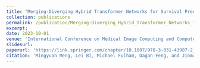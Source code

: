 ```yaml
---
title: "Merging-Diverging Hybrid Transformer Networks for Survival Prediction in Head and Neck Cancer"
collection: publications
permalink: /publication/Merging-Diverging_Hybrid_Transformer_Networks_for_Survival_Prediction_in_Head_and_Neck_Cancer
excerpt: 
date: 2023-10-01
venue: 'International Conference on Medical Image Computing and Computer-Assisted Intervention (MICCAI)'
slidesurl: 
paperurl: 'https://link.springer.com/chapter/10.1007/978-3-031-43987-2_39'
citation: 'Mingyuan Meng, Lei Bi, Michael Fulham, Dagan Feng, and Jinman Kim. Merging-Diverging Hybrid Transformer Networks for Survival Prediction in Head and Neck Cancer. In International Conference on Medical Image Computing and Computer-Assisted Intervention (MICCAI), pages 400-410, 2023.'
---
```

